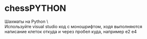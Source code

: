 # chessPYTHON
Шахматы на Python \\\
Используйте visual studio код с моношрифтом, ходя выполняются написание клеток откуда и через пробел куда, например e2 e4
